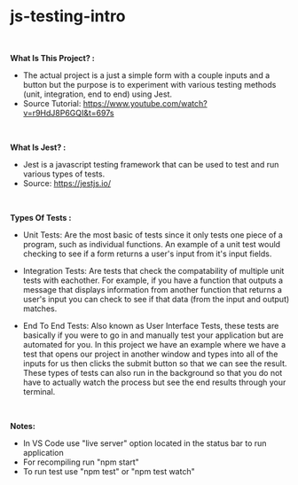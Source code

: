 # js-testing-intro

<br>

**What Is This Project? :**

- The actual project is a just a simple form with a couple inputs and a button but the purpose is to experiment with various testing methods (unit, integration, end to end) using Jest.
- Source Tutorial: https://www.youtube.com/watch?v=r9HdJ8P6GQI&t=697s

<br>

**What Is Jest? :**

- Jest is a javascript testing framework that can be used to test and run various types of tests.
- Source: https://jestjs.io/

<br>

**Types Of Tests :**

- Unit Tests: Are the most basic of tests since it only tests one piece of a program, such as individual functions. An example of a unit test would checking to see if a form returns a user's input from it's input fields.

- Integration Tests: Are tests that check the compatability of multiple unit tests with eachother. For example, if you have a function that outputs a message that displays information from another function that returns a user's input you can check to see if that data (from the input and output) matches.

- End To End Tests: Also known as User Interface Tests, these tests are basically if you were to go in and manually test your application but are automated for you. In this project we have an example where we have a test that opens our project in another window and types into all of the inputs for us then clicks the submit button so that we can see the result. These types of tests can also run in the background so that you do not have to actually watch the process but see the end results through your terminal.

<br>

**Notes:**

- In VS Code use "live server" option located in the status bar to run application
- For recompiling run "npm start"
- To run test use "npm test" or "npm test watch"
